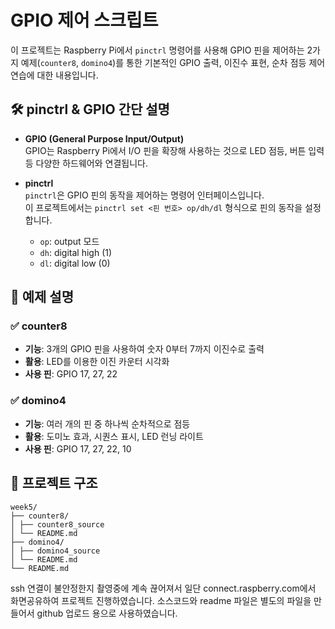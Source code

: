# GPIO 제어 스크립트

이 프로젝트는 Raspberry Pi에서 `pinctrl` 명령어를 사용해 GPIO 핀을 제어하는 2가지 예제(`counter8`, `domino4`)를 통한
기본적인 GPIO 출력, 이진수 표현, 순차 점등 제어 연습에 대한 내용입니다.

## 🛠️ pinctrl & GPIO 간단 설명

- **GPIO (General Purpose Input/Output)**  
  GPIO는 Raspberry Pi에서 I/O 핀을 확장해 사용하는 것으로 LED 점등, 버튼 입력 등 다양한 하드웨어와 연결됩니다.

- **pinctrl**  
  `pinctrl`은 GPIO 핀의 동작을 제어하는 명령어 인터페이스입니다.  
  이 프로젝트에서는 `pinctrl set <핀 번호> op/dh/dl` 형식으로 핀의 동작을 설정합니다.
  - `op`: output 모드
  - `dh`: digital high (1)
  - `dl`: digital low (0)

## 📌 예제 설명

### ✅ counter8

- **기능**: 3개의 GPIO 핀을 사용하여 숫자 0부터 7까지 이진수로 출력
- **활용**: LED를 이용한 이진 카운터 시각화
- **사용 핀**: GPIO 17, 27, 22

### ✅ domino4

- **기능**: 여러 개의 핀 중 하나씩 순차적으로 점등
- **활용**: 도미노 효과, 시퀀스 표시, LED 런닝 라이트
- **사용 핀**: GPIO 17, 27, 22, 10

## 📁 프로젝트 구조

```
week5/
├── counter8/
│ ├── counter8_source
│ └── README.md
├── domino4/
│ ├── domino4_source
│ └── README.md
└── README.md
```

ssh 연결이 불안정한지 촬영중에 계속 끊어져서 일단 connect.raspberry.com에서 화면공유하여 프로젝트 진행하였습니다.
소스코드와 readme 파일은 별도의 파일을 만들어서 github 업로드 용으로 사용하였습니다.

